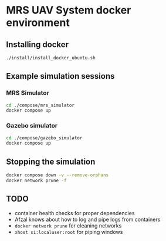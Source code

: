 # MRS UAV System docker environment

## Installing docker

```bash
./install/install_docker_ubuntu.sh
```

## Example simulation sessions

### MRS Simulator

```bash
cd ./compose/mrs_simulator
docker compose up
```

### Gazebo simulator

```bash
cd ./compose/gazebo_simulator
docker compose up
```

## Stopping the simulation

```bash
docker compose down -v --remove-orphans
docker network prune -f
```

## TODO

  * container health checks for proper dependencies
  * Afzal knows about how to log and pipe logs from containers
  * `docker network prune` for cleaning networks
  * `xhost si:localuser:root` for piping windows
